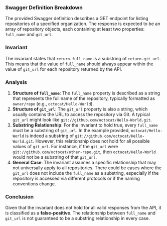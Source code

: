 ### Swagger Definition Breakdown
The provided Swagger definition describes a GET endpoint for listing repositories of a specified organization. The response is expected to be an array of repository objects, each containing at least two properties: `full_name` and `git_url`. 

### Invariant
The invariant states that `return.full_name` is a substring of `return.git_url`. This means that the value of `full_name` should always appear within the value of `git_url` for each repository returned by the API.

### Analysis
1. **Structure of `full_name`**: The `full_name` property is described as a string that represents the full name of the repository, typically formatted as `owner/repo` (e.g., `octocat/Hello-World`). 
2. **Structure of `git_url`**: The `git_url` property is also a string, which usually contains the URL to access the repository via Git. A typical `git_url` might look like `git://github.com/octocat/Hello-World.git`.
3. **Substring Relationship**: For the invariant to hold true, every `full_name` must be a substring of `git_url`. In the example provided, `octocat/Hello-World` is indeed a substring of `git://github.com/octocat/Hello-World.git`. However, this relationship does not hold for all possible values of `git_url`. For instance, if the `git_url` were `git://github.com/octocat/other-repo.git`, then `octocat/Hello-World` would not be a substring of that `git_url`. 
4. **General Case**: The invariant assumes a specific relationship that may not universally apply to all repositories. There could be cases where the `git_url` does not include the `full_name` as a substring, especially if the repository is accessed via different protocols or if the naming conventions change.

### Conclusion
Given that the invariant does not hold for all valid responses from the API, it is classified as a **false-positive**. The relationship between `full_name` and `git_url` is not guaranteed to be a substring relationship in every case.
